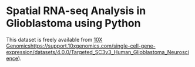 # Spatial RNA-seq Analysis in Glioblastoma using Python  


This dataset is freely available from [10X Genomics](https://support.10xgenomics.com/single-cell-gene-expression/datasets/4.0.0/Targeted_SC3v3_Human_Glioblastoma_Neuroscience)https://support.10xgenomics.com/single-cell-gene-expression/datasets/4.0.0/Targeted_SC3v3_Human_Glioblastoma_Neuroscience).
